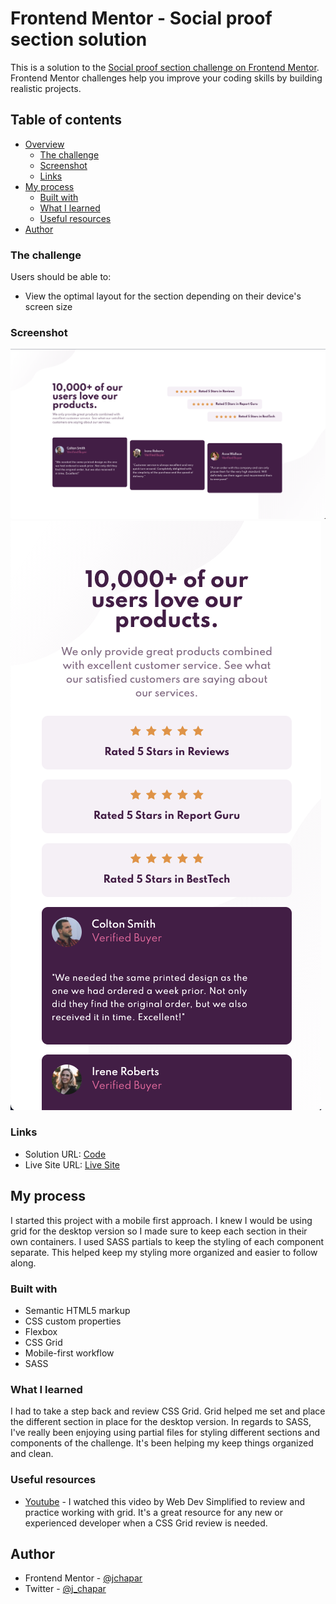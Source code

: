 # Frontend Mentor - Social proof section solution

This is a solution to the [Social proof section challenge on Frontend Mentor](https://www.frontendmentor.io/challenges/social-proof-section-6e0qTv_bA). Frontend Mentor challenges help you improve your coding skills by building realistic projects.

## Table of contents

- [Overview](#overview)
  - [The challenge](#the-challenge)
  - [Screenshot](#screenshot)
  - [Links](#links)
- [My process](#my-process)
  - [Built with](#built-with)
  - [What I learned](#what-i-learned)
  - [Useful resources](#useful-resources)
- [Author](#author)

### The challenge

Users should be able to:

- View the optimal layout for the section depending on their device's screen size

### Screenshot

![](./dist/images/desktop.png)
![](./dist/images/mobile.png)

### Links

- Solution URL: [Code](https://github.com/jchapar/social_proof_section)
- Live Site URL: [Live Site](https://jchapar.github.io/social_proof_section/)

## My process

I started this project with a mobile first approach. I knew I would be using grid for the desktop version so I made sure to keep each section in their own containers. I used SASS partials to keep the styling of each component separate. This helped keep my styling more organized and easier to follow along.

### Built with

- Semantic HTML5 markup
- CSS custom properties
- Flexbox
- CSS Grid
- Mobile-first workflow
- SASS

### What I learned

I had to take a step back and review CSS Grid. Grid helped me set and place the different section in place for the desktop version.
In regards to SASS, I've really been enjoying using partial files for styling different sections and components of the challenge. It's been helping my keep things organized and clean.

### Useful resources

- [Youtube](https://www.youtube.com/watch?v=9zBsdzdE4sM&t=793s) - I watched this video by Web Dev Simplified to review and practice working with grid. It's a great resource for any new or experienced developer when a CSS Grid review is needed.

## Author

- Frontend Mentor - [@jchapar](https://www.frontendmentor.io/profile/jchapar)
- Twitter - [@j_chapar](https://www.twitter.com/j_chapar)
